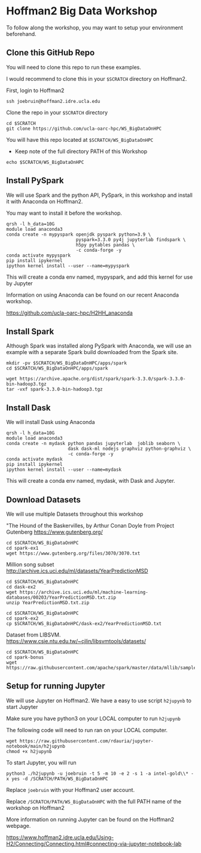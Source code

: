 # Hoffman2 Big Data Workshop

To follow along the workshop, you may want to setup your environment beforehand. 

## Clone this GitHub Repo

You will need to clone this repo to run these examples.

I would recommend to clone this in your `$SCRATCH` directory on Hoffman2.

First, login to Hoffman2

```{.bash}
ssh joebruin@hoffman2.idre.ucla.edu 
```

Clone the repo in your `$SCRATCH` directory

```{.bash}
cd $SCRATCH
git clone https://github.com/ucla-oarc-hpc/WS_BigDataOnHPC
```

You will have this repo located at `$SCRATCH/WS_BigDataOnHPC`

- Keep note of the full directory PATH of this Workshop

```{.bash}
echo $SCRATCH/WS_BigDataOnHPC
```

## Install PySpark

We will use Spark and the python API, PySpark, in this workshop and install it with Anaconda on Hoffman2. 

You may want to install it before the workshop.

```{.bash}
qrsh -l h_data=10G
module load anaconda3
conda create -n mypyspark openjdk pyspark python=3.9 \
                          pyspark=3.3.0 py4j jupyterlab findspark \
                          h5py pytables pandas \
                          -c conda-forge -y
conda activate mypyspark
pip install ipykernel
ipython kernel install --user --name=mypyspark
```

This will create a conda env named, mypyspark, and add this kernel for use by Jupyter

Information on using Anaconda can be found on our recent Anaconda workshop.

<https://github.com/ucla-oarc-hpc/H2HH_anaconda>

## Install Spark

Although Spark was installed along PySpark with Anaconda, we will use an example with a separate Spark build downloaded from the Spark site.

```{.bash}
mkdir -pv $SCRATCH/WS_BigDataOnHPC/apps/spark
cd $SCRATCH/WS_BigDataOnHPC/apps/spark

wget https://archive.apache.org/dist/spark/spark-3.3.0/spark-3.3.0-bin-hadoop3.tgz
tar -vxf spark-3.3.0-bin-hadoop3.tgz
```

## Install Dask

We will install Dask using Anaconda

```{.bash}
qrsh -l h_data=10G
module load anaconda3
conda create -n mydask python pandas jupyterlab  joblib seaborn \
                       dask dask-ml nodejs graphviz python-graphviz \
                       -c conda-forge -y
conda activate mydask
pip install ipykernel
ipython kernel install --user --name=mydask
```

This will create a conda env named, mydask, with Dask and Jupyter.


## Download Datasets

We will use multiple Datasets throughout this workshop

"The Hound of the Baskervilles, by Arthur Conan Doyle from Project Gutenberg <https://www.gutenberg.org/>

```{.bash}
cd $SCRATCH/WS_BigDataOnHPC
cd spark-ex1
wget https://www.gutenberg.org/files/3070/3070.txt
```

Million song subset <http://archive.ics.uci.edu/ml/datasets/YearPredictionMSD>

```{.bash}
cd $SCRATCH/WS_BigDataOnHPC
cd dask-ex2
wget https://archive.ics.uci.edu/ml/machine-learning-databases/00203/YearPredictionMSD.txt.zip
unzip YearPredictionMSD.txt.zip

cd $SCRATCH/WS_BigDataOnHPC
cd spark-ex2
cp $SCRATCH/WS_BigDataOnHPC/dask-ex2/YearPredictionMSD.txt
```

Dataset from LIBSVM. <https://www.csie.ntu.edu.tw/~cjlin/libsvmtools/datasets/>

```{.bash}
cd $SCRATCH/WS_BigDataOnHPC
cd spark-bonus
wget https://raw.githubusercontent.com/apache/spark/master/data/mllib/sample_libsvm_data.txt
``` 
## Setup for running Jupyter

We will use Jupyter on Hoffman2. We have a easy to use script `h2jupynb` to start Jupyter

Make sure you have python3 on your LOCAL computer to run `h2jupynb`

The following code will need to run ran on your LOCAL computer.

```{.bash}
wget https://raw.githubusercontent.com/rdauria/jupyter-notebook/main/h2jupynb
chmod +x h2jupynb
```

To start Jupyter, you will run

```{.bash}
python3 ./h2jupynb -u joebruin -t 5 -m 10 -e 2 -s 1 -a intel-gold\\* -x yes -d /SCRATCH/PATH/WS_BigDataOnHPC
```

Replace `joebruin` with your Hoffman2 user account.

Replace `/SCRATCH/PATH/WS_BigDataOnHPC` with the full PATH name of the workshop on Hoffman2

More information on running Jupyter can be found on the Hoffman2 webpage.

<https://www.hoffman2.idre.ucla.edu/Using-H2/Connecting/Connecting.html#connecting-via-jupyter-notebook-lab>